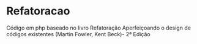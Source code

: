 # Refatoracao
Código em php baseado no livro Refatoração Aperfeiçoando o design de códigos existentes (Martin Fowler, Kent Beck)- 2ª Edição
